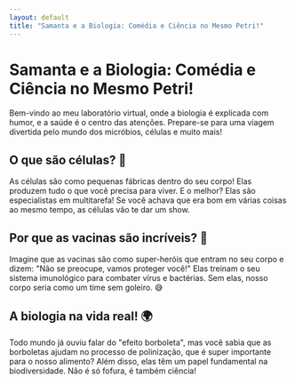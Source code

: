 ```yaml
---
layout: default
title: "Samanta e a Biologia: Comédia e Ciência no Mesmo Petri!"
---
```


# Samanta e a Biologia: Comédia e Ciência no Mesmo Petri!

Bem-vindo ao meu laboratório virtual, onde a biologia é explicada com humor, e a saúde é o centro das atenções. Prepare-se para uma viagem divertida pelo mundo dos micróbios, células e muito mais!

## O que são células? 🤔

As células são como pequenas fábricas dentro do seu corpo! Elas produzem tudo o que você precisa para viver. E o melhor? Elas são especialistas em multitarefa! Se você achava que era bom em várias coisas ao mesmo tempo, as células vão te dar um show.

## Por que as vacinas são incríveis? 💉

Imagine que as vacinas são como super-heróis que entram no seu corpo e dizem: "Não se preocupe, vamos proteger você!" Elas treinam o seu sistema imunológico para combater vírus e bactérias. Sem elas, nosso corpo seria como um time sem goleiro. 😅

## A biologia na vida real! 🌍

Todo mundo já ouviu falar do "efeito borboleta", mas você sabia que as borboletas ajudam no processo de polinização, que é super importante para o nosso alimento? Além disso, elas têm um papel fundamental na biodiversidade. Não é só fofura, é também ciência!
